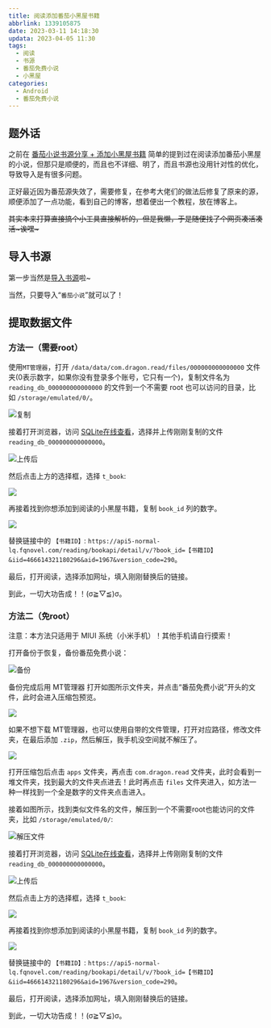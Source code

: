 ```yaml
---
title: 阅读添加番茄小黑屋书籍
abbrlink: 1339105875
date: 2023-03-11 14:18:30
updata: 2023-04-05 11:30
tags:
  - 阅读
  - 书源
  - 番茄免费小说
  - 小黑屋
categories:
  - Android
  - 番茄免费小说
---
```

## 题外话
之前在 [番茄小说书源分享 + 添加小黑屋书籍](/posts/2947658518/) 简单的提到过在阅读添加番茄小黑屋的小说，但那只是顺便的，而且也不详细、明了，而且书源也没用针对性的优化，导致导入是有很多问题。

正好最近因为番茄源失效了，需要修复，在参考大佬们的做法后修复了原来的源，顺便添加了一点功能，看到自己的博客，想着便出一个教程，放在博客上。

<s>其实本来打算直接搞个小工具直接解析的，但是我懒，于是随便找了个网页凑活凑活~诶嘿~</s>

## 导入书源
第一步当然是<a href="javascript:legado('/file/bookSource.json')">导入书源</a>啦~

当然，只要导入“`番茄小说`”就可以了！

## 提取数据文件
### 方法一（需要root）
使用`MT管理器`，打开 `/data/data/com.dragon.read/files/000000000000000` 文件夹(0表示数字，如果你没有登录多个账号，它只有一个)，复制文件名为 `reading_db_000000000000000` 的文件到一个不需要 root 也可以访问的目录，比如 `/storage/emulated/0/`。

![复制](20230311-142952.jpg)

接着打开浏览器，访问 [SQLite在线查看](https://www.strerr.com/cn/sqliteviewer.html)，选择并上传刚刚复制的文件 `reading_db_000000000000000`。

![上传后](20230311_143537.jpg)

然后点击上方的选择框，选择 `t_book`: 

![](20230311-143346.jpg)

再接着找到你想添加到阅读的小黑屋书籍，复制 `book_id` 列的数字。

![](20230311_143631.jpg)

替换链接中的 `【书籍ID】`: `https://api5-normal-lq.fqnovel.com/reading/bookapi/detail/v/?book_id=【书籍ID】&iid=466614321180296&aid=1967&version_code=290`。

最后，打开阅读，选择添加网址，填入刚刚替换后的链接。

到此，一切大功告成！！(σ≧︎▽︎≦︎)σ。

### 方法二（免root）
注意：本方法只适用于 MIUI 系统（小米手机）！其他手机请自行摸索！

打开备份于恢复，备份番茄免费小说：

![备份](20230311-150556.jpg)

备份完成后用 MT管理器 打开如图所示文件夹，并点击“番茄免费小说”开头的文件，此时会进入压缩包预览。

![](20230311-145608.jpg)

如果不想下载 MT管理器，也可以使用自带的文件管理，打开对应路径，修改文件夹，在最后添加 `.zip`，然后解压，我手机没空间就不解压了。

![](20230311-145403.jpg)

打开压缩包后点击 `apps` 文件夹，再点击 `com.dragon.read` 文件夹，此时会看到一堆文件夹，找到最大的文件夹点进去！此时再点击 `files` 文件夹进入，如方法一种一样找到一个全是数字的文件夹点击进入。

接着如图所示，找到类似文件名的文件，解压到一个不需要root也能访问的文件夹，比如 `/storage/emulated/0/`:

![解压文件](20230311-145529.jpg)

接着打开浏览器，访问 [SQLite在线查看](https://www.strerr.com/cn/sqliteviewer.html)，选择并上传刚刚复制的文件 `reading_db_000000000000000`。

![上传后](20230311_143537.jpg)

然后点击上方的选择框，选择 `t_book`: 

![](20230311-143346.jpg)

再接着找到你想添加到阅读的小黑屋书籍，复制 `book_id` 列的数字。

![](20230311_143631.jpg)

替换链接中的 `【书籍ID】`: `https://api5-normal-lq.fqnovel.com/reading/bookapi/detail/v/?book_id=【书籍ID】&iid=466614321180296&aid=1967&version_code=290`。

最后，打开阅读，选择添加网址，填入刚刚替换后的链接。

到此，一切大功告成！！(σ≧︎▽︎≦︎)σ。
